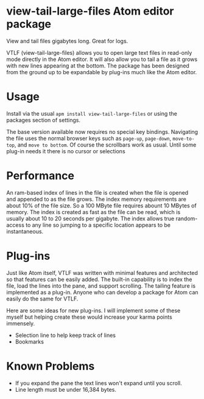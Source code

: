 # view-tail-large-files Atom editor package

View and tail files gigabytes long.  Great for logs.

VTLF (view-tail-large-files) allows you to open large text files in read-only mode directly in the Atom editor.  It will also allow you to tail a file as it grows  with new lines appearing at the bottom.  The package has been designed from the ground up to be expandable by plug-ins much like the Atom editor.


# Usage

Install via the usual `apm install view-tail-large-files` or using the packages section of settings.

The base version available now requires no special key bindings. Navigating the file uses the normal browser keys such as `page-up`, `page-down`, `move-to-top`, and `move to bottom`.  Of course the scrollbars work as usual.  Until some plug-in needs it there is no cursor or selections

# Performance

An ram-based index of lines in the file is created when the file is opened and appended to as the file grows.  The index memory requirements are about 10% of the file size.  So a 100 MByte file requires abount 10 MBytes of memory. The index is created as fast as the file can be read, which is usually about 10 to 20 seconds per gigabyte. The index allows true random-access to any line so jumping to a specific location appears to be instantaneous.

# Plug-ins

Just like Atom itself, VTLF was written with minimal features and architected so that features can be easily added.  The built-in capability is to index the file, load the lines into the pane, and support scrolling.  The tailing feature is implemented as a plug-in.   Anyone who can develop a package for Atom can easily do the same for VTLF.

Here are some ideas for new plug-ins. I will implement some of these myself but helping create these would increase your karma points immensely.

- Selection line to help keep track of lines
- Bookmarks





# Known Problems

- If you expand the pane the text lines won't expand until you scroll.
- Line length must be under 16,384 bytes.